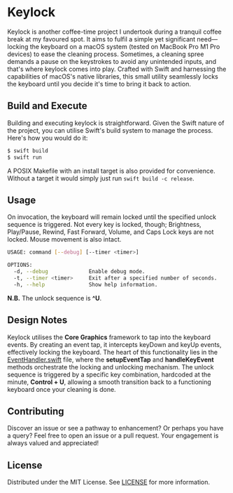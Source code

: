 # Keylock

Keylock is another coffee-time project I undertook during a tranquil coffee break
at my favoured spot. It aims to fulfil a simple yet significant need—locking the
keyboard on a macOS system (tested on MacBook Pro M1 Pro devices) to ease the
cleaning process. Sometimes, a cleaning spree demands a pause on the keystrokes
to avoid any unintended inputs, and that's where keylock comes into play. Crafted
with Swift and harnessing the capabilities of macOS's native libraries, this
small utility seamlessly locks the keyboard until you decide it's time to bring
it back to action.

## Build and Execute

Building and executing keylock is straightforward. Given the Swift nature of the
project, you can utilise Swift's build system to manage the process. Here's how
you would do it:

```sh
$ swift build
$ swift run
```

A POSIX Makefile with an install target is also provided for convenience.
Without a target it would simply just run `swift build -c release`.

## Usage

On invocation, the keyboard will remain locked until the specified unlock
sequence is triggered. Not every key is locked, though; Brightness, Play/Pause,
Rewind, Fast Forward, Volume, and Caps Lock keys are not locked. Mouse movement
is also intact.

```sh
USAGE: command [--debug] [--timer <timer>]

OPTIONS:
  -d, --debug             Enable debug mode.
  -t, --timer <timer>     Exit after a specified number of seconds.
  -h, --help              Show help information.
```

**N.B.** The unlock sequence is **^U**.

## Design Notes

Keylock utilises the **Core Graphics** framework to tap into the keyboard
events. By creating an event tap, it intercepts keyDown and keyUp events,
effectively locking the keyboard. The heart of this functionality lies in
the [EventHandler.swift](Sources/EventHandler.swift) file, where the
**setupEventTap** and **handleKeyEvent** methods orchestrate the locking
and unlocking mechanism. The unlock sequence is triggered by a specific key
combination, hardcoded at the minute, **Control + U**, allowing a smooth
transition back to a functioning keyboard once your cleaning is done.

## Contributing

Discover an issue or see a pathway to enhancement? Or perhaps you have a query?
Feel free to open an issue or a pull request. Your engagement is always valued
and appreciated!

## License

Distributed under the MIT License. See [LICENSE](LICENSE) for more information.

